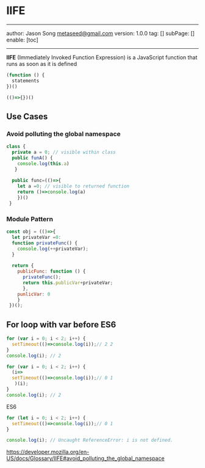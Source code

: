 # IIFE
---
author: Jason Song <metaseed@gmail.com>
version: 1.0.0
tag: []
subPage: []
enable: [toc]

---

**IIFE** (Immediately Invoked Function Expression) is a JavaScript function that runs as soon as it is defined
```js
(function () {
  statements
})()

(()=>{})()

```

## Use Cases
### Avoid polluting the global namespace
```js
class {
  private a = 0; // visible within class
  public funA() {
    console.log(this.a)
   }
  
  public func=(()=>{
    let a =0; // visible to returned function
    return ()=>console.log(a)
    })()
 }
```
### Module Pattern
```js
const obj = (()=>{
  let privateVar =0:
  function privateFunc() {
    console.log(++privateVar);
  }
  
  return {
    publicFunc: function () {
      privateFunc();
      return this.publicVar+privateVar;
      },
    punlicVar: 0
    }
 })();

```

## For loop with var before ES6
```js
for (var i = 0; i < 2; i++) {
  setTimeout(()=>console.log(i));// 2 2
}
console.log(i); // 2
```

```js
for (var i = 0; i < 2; i++) {
  (i=>
  setTimeout(()=>console.log(i));// 0 1
   )(i);
}
console.log(i); // 2
```
ES6
```js
for (let i = 0; i < 2; i++) {
  setTimeout(()=>console.log(i));// 0 1
}

console.log(i); // Uncaught ReferenceError: i is not defined.
```
https://developer.mozilla.org/en-US/docs/Glossary/IIFE#avoid_polluting_the_global_namespace
